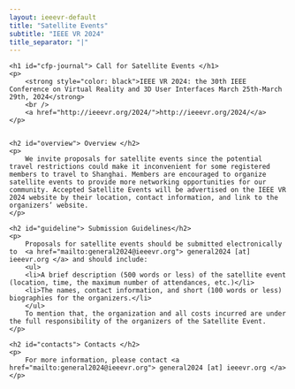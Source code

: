 ```yaml
---
layout: ieeevr-default
title: "Satellite Events"
subtitle: "IEEE VR 2024"
title_separator: "|"
---
```


<div>
    <!-- <p>
        More information coming soon, please watch this space.
    </p> -->
    
    <h1 id="cfp-journal"> Call for Satellite Events </h1>
    <p>
        <strong style="color: black">IEEE VR 2024: the 30th IEEE Conference on Virtual Reality and 3D User Interfaces March 25th-March 29th, 2024</strong>
        <br />
        <a href="http://ieeevr.org/2024/">http://ieeevr.org/2024/</a>
    </p>


    <h2 id="overview"> Overview </h2>
    <p>
        We invite proposals for satellite events since the potential travel restrictions could make it inconvenient for some registered members to travel to Shanghai. Members are encouraged to organize satellite events to provide more networking opportunities for our community. Accepted Satellite Events will be advertised on the IEEE VR 2024 website by their location, contact information, and link to the organizers’ website.
    </p>

    <h2 id="guideline"> Submission Guidelines</h2>
    <p>
        Proposals for satellite events should be submitted electronically to  <a href="mailto:general2024@ieeevr.org"> general2024 [at] ieeevr.org </a> and should include:
        <ul>
        <li>A brief description (500 words or less) of the satellite event (location, time, the maximum number of attendances, etc.)</li>
        <li>The names, contact information, and short (100 words or less) biographies for the organizers.</li>
        </ul>
        To mention that, the organization and all costs incurred are under the full responsibility of the organizers of the Satellite Event.
    </p>

    <h2 id="contacts"> Contacts </h2>
    <p>
        For more information, please contact <a href="mailto:general2024@ieeevr.org"> general2024 [at] ieeevr.org </a>
    </p>
   

</div>
